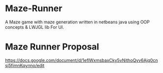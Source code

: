 # Maze-Runner
A Maze game with maze generation written in netbeans java using OOP concepts &amp; LWJGL lib For UI. 
# Maze Runner Proposal 
  https://docs.google.com/document/d/1eflWxmsbaxCky5vNithoQyv6Ajq0cnsj5fimnKqynno/edit
